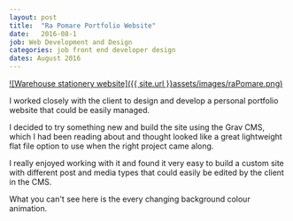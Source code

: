 ```yaml
---
layout: post
title:  "Ra Pomare Portfolio Website"
date:   2016-08-1
job: Web Development and Design
categories: job front end developer design
dates: August 2016
---
```


[![Warehouse stationery website]({{ site.url }}assets/images/raPomare.png)](http://rapomare.tv/)

I worked closely with the client to design and develop a personal portfolio website that could be easily managed.

I decided to try something new and build the site using the Grav CMS, which I had been reading about and thought looked like a great lightweight flat file option to use when the right project came along.

I really enjoyed working with it and found it very easy to build a custom site with different post and media types that could easily be edited by the client in the CMS.

What you can't see here is the every changing background colour animation.
